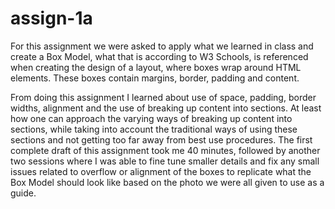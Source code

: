 # assign-1a
For this assignment we were asked to apply what we learned in class and create a Box Model, what that is according to W3 Schools, is referenced when creating the design of a layout, where boxes wrap around HTML elements.  These boxes contain margins, border, padding and content.

From doing this assignment I learned about use of space, padding, border widths, alignment and the use of breaking up content into sections.  At least how one can approach the varying ways of breaking up content into sections, while taking into account the traditional ways of using these sections and not getting too far away from best use procedures.  The first complete draft of this assignment took me 40 minutes, followed by another two sessions where I was able to fine tune smaller details and fix any small issues related to overflow or alignment of the boxes to replicate what the Box Model should look like based on the photo we were all given to use as a guide.
